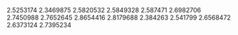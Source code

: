 2.5253174
2.3469875
2.5820532
2.5849328
2.587471
2.6982706
2.7450988
2.7652645
2.8654416
2.8179688
2.384263
2.541799
2.6568472
2.6373124
2.7395234
